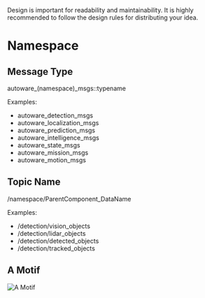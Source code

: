 Design is important for readability and maintainability. It is highly recommended to follow the design rules for distributing your idea.

# Namespace

## Message Type

autoware_(namespace)_msgs::typename

Examples:
- autoware_detection_msgs
- autoware_localization_msgs
- autoware_prediction_msgs
- autoware_intelligence_msgs
- autoware_state_msgs
- autoware_mission_msgs
- autoware_motion_msgs

## Topic Name

/namespace/ParentComponent_DataName

Examples:
- /detection/vision_objects
- /detection/lidar_objects
- /detection/detected_objects
- /detection/tracked_objects

## A Motif

![A Motif](https://user-images.githubusercontent.com/38030772/43500108-dbe7a948-9589-11e8-80c7-8c5c307eabe6.png)
